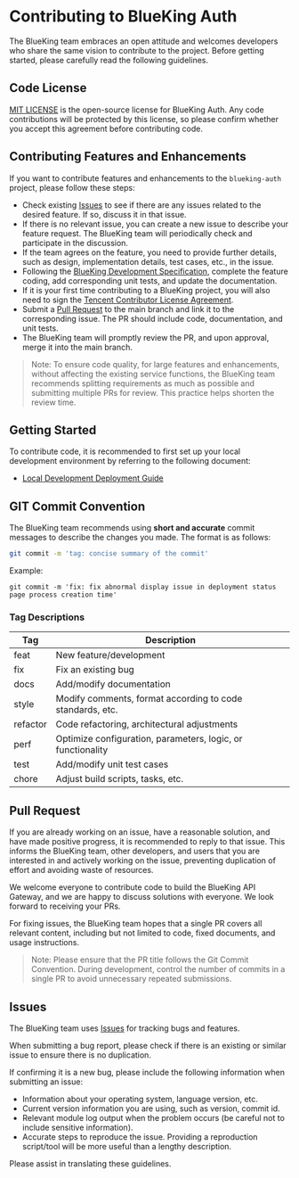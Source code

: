 # Contributing to BlueKing Auth

The BlueKing team embraces an open attitude and welcomes developers who share the same vision to contribute to the project. Before getting started, please carefully read the following guidelines.

## Code License

[MIT LICENSE](../LICENSE.txt) is the open-source license for BlueKing Auth. Any code contributions will be protected by this license, so please confirm whether you accept this agreement before contributing code.

## Contributing Features and Enhancements

If you want to contribute features and enhancements to the `blueking-auth` project, please follow these steps:

- Check existing [Issues](https://github.com/TencentBlueKing/blueking-auth/issues) to see if there are any issues related to the desired feature. If so, discuss it in that issue.
- If there is no relevant issue, you can create a new issue to describe your feature request. The BlueKing team will periodically check and participate in the discussion.
- If the team agrees on the feature, you need to provide further details, such as design, implementation details, test cases, etc., in the issue.
- Following the [BlueKing Development Specification](https://bk.tencent.com/docs/document/7.0/250/46218), complete the feature coding, add corresponding unit tests, and update the documentation.
- If it is your first time contributing to a BlueKing project, you will also need to sign the [Tencent Contributor License Agreement](https://bk-cla.bktencent.com/TencentBlueKing/blueking-auth).
- Submit a [Pull Request](https://github.com/TencentBlueKing/blueking-auth/pulls) to the main branch and link it to the corresponding issue. The PR should include code, documentation, and unit tests.
- The BlueKing team will promptly review the PR, and upon approval, merge it into the main branch.

> Note: To ensure code quality, for large features and enhancements, without affecting the existing service functions, the BlueKing team recommends splitting requirements as much as possible and submitting multiple PRs for review. This practice helps shorten the review time.

## Getting Started

To contribute code, it is recommended to first set up your local development environment by referring to the following document:

- [Local Development Deployment Guide](DEVELOP_GUIDE.md)

## GIT Commit Convention

The BlueKing team recommends using **short and accurate** commit messages to describe the changes you made. The format is as follows:

```bash
git commit -m 'tag: concise summary of the commit'
```

Example:

```shell
git commit -m 'fix: fix abnormal display issue in deployment status page process creation time'
```

### Tag Descriptions

| Tag      | Description   |
|----------|---------------|
| feat     | New feature/development     |
| fix      | Fix an existing bug         |
| docs     | Add/modify documentation    |
| style    | Modify comments, format according to code standards, etc. |
| refactor | Code refactoring, architectural adjustments |
| perf     | Optimize configuration, parameters, logic, or functionality |
| test     | Add/modify unit test cases  |
| chore    | Adjust build scripts, tasks, etc. |

## Pull Request

If you are already working on an issue, have a reasonable solution, and have made positive progress, it is recommended to reply to that issue. This informs the BlueKing team, other developers, and users that you are interested in and actively working on the issue, preventing duplication of effort and avoiding waste of resources.

We welcome everyone to contribute code to build the BlueKing API Gateway, and we are happy to discuss solutions with everyone. We look forward to receiving your PRs.

For fixing issues, the BlueKing team hopes that a single PR covers all relevant content, including but not limited to code, fixed documents, and usage instructions.

> Note: Please ensure that the PR title follows the Git Commit Convention. During development, control the number of commits in a single PR to avoid unnecessary repeated submissions.

## Issues

The BlueKing team uses [Issues](https://github.com/TencentBlueKing/blueking-auth/issues) for tracking bugs and features.

When submitting a bug report, please check if there is an existing or similar issue to ensure there is no duplication.

If confirming it is a new bug, please include the following information when submitting an issue:

- Information about your operating system, language version, etc.
- Current version information you are using, such as version, commit id.
- Relevant module log output when the problem occurs (be careful not to include sensitive information).
- Accurate steps to reproduce the issue. Providing a reproduction script/tool will be more useful than a lengthy description.

Please assist in translating these guidelines.